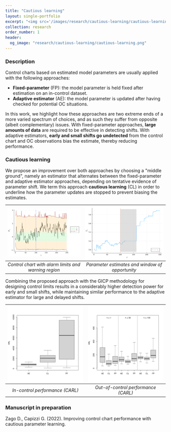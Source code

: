```yaml
---
title: "Cautious learning"
layout: single-portfolio
excerpt: "<img src='/images/research/cautious-learning/cautious-learning.png' alt=''>"
collection: research
order_number: 1
header: 
  og_image: "research/cautious-learning/cautious-learning.png"
---
```


### Description ###

Control charts based on estimated model parameters are usually applied with the following approaches:
* **Fixed-parameter** (FP): the model parameter is held fixed after estimation on an in-control dataset.
* **Adaptive estimator** (AE): the model parameter is updated after having checked for potential OC situations.

In this work, we highlight how these approaches are two extreme ends of a more varied spectrum of choices, and as such they suffer from opposite (albeit complementary) issues.
With fixed-parameter approaches, **large amounts of data** are required to be effective in detecting shifts.
With adaptive estimators, **early and small shifts go undetected** from the control chart and OC observations bias the estimate, thereby reducing performance.

### Cautious learning ###
We propose an improvement over both approaches by choosing a "middle ground", namely an estimator that alternates between the fixed-parameter and adaptive estimator approaches, depending on tentative evidence of parameter shift.
We term this approach **cautious learning** (CL) in order to underline how the parameter updates are stopped to prevent biasing the estimates.

| <img src="/images/research/cautious-learning/cautious-learning.png" alt="chart"/>| <img src="/images/research/cautious-learning/thetahat.png" alt="parameter"/>| 
|:--:|:--:|
| *Control chart with alarm limits and warning region* | *Parameter estimates and window of opportunity*


Combining the proposed approach with the GICP methodology for designing control limits results in a considerably higher detection power for early and small shifts, while maintaining similar performance to the adaptive estimator for large and delayed shifts.

| <img src="/images/research/cautious-learning/IC.png" alt="chart"/>| <img src="/images/research/cautious-learning/delta=0.35.png" alt="parameter"/>| 
|:--:|:--:|
| *In-control performance (CARL)* | *Out-of-control performance (CARL)*



### Manuscript in preparation
Zago D., Capizzi G. (2022). Improving control chart performance with cautious parameter learning.

<!-- [Article](){: .btn--research} [Preprint](){: .btn--research} [GitHub](){: .btn--research} -->
